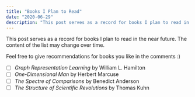 ```yaml
---
title: "Books I Plan to Read"
date: "2020-06-29"
description: "This post serves as a record for books I plan to read in the near future"
---
```


This post serves as a record for books I plan to read in the near future. The content of the list may change over time.

Feel free to give recommendations for books you like in the comments :)

- [ ] *Graph Representation Learning* by William L. Hamilton
- [ ] *One-Dimensional Man* by Herbert Marcuse
- [ ] *The Spectre of Comparisons* by Benedict Anderson
- [ ] *The Structure of Scientific Revolutions* by Thomas Kuhn